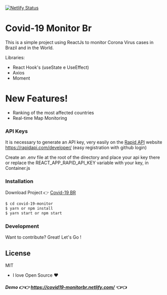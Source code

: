 [![Netlify Status](https://api.netlify.com/api/v1/badges/d867f258-a554-4565-92e8-285cd009dd96/deploy-status)](https://app.netlify.com/sites/covid19-monitorbr/deploys)

# Covid-19 Monitor Br 
This is a simple project using ReactJs to monitor Corona Virus cases in Brazil and in the World.

Libraries:
- React Hook's (useState e UseEffect)
- Axios
- Moment

# New Features!

- Ranking of the most affected countries
- Real-time Map Monitoring

### API Keys

It is necessary to generate an API key, very easily on the [Rapid API](https://rapidapi.com/developer/) website https://rapidapi.com/developer/ (easy registration with github login)

Create an .env file at the root of the directory and place your api key there or replace the REACT_APP_RAPID_API_KEY variable with your key, in Container.js

### Installation

Download Project 👉 [Covid-19 BR](https://github.com/thejohnpg/covid-19-monitor)

```sh
$ cd covid-19-monitor
$ yarn or npm install
$ yarn start or npm start
```

### Development

Want to contribute? Great! Let's Go !

License
----

MIT

- I love Open Source ❤

##### Demo 👉👉 https://covid19-monitorbr.netlify.com/ 👈👈
